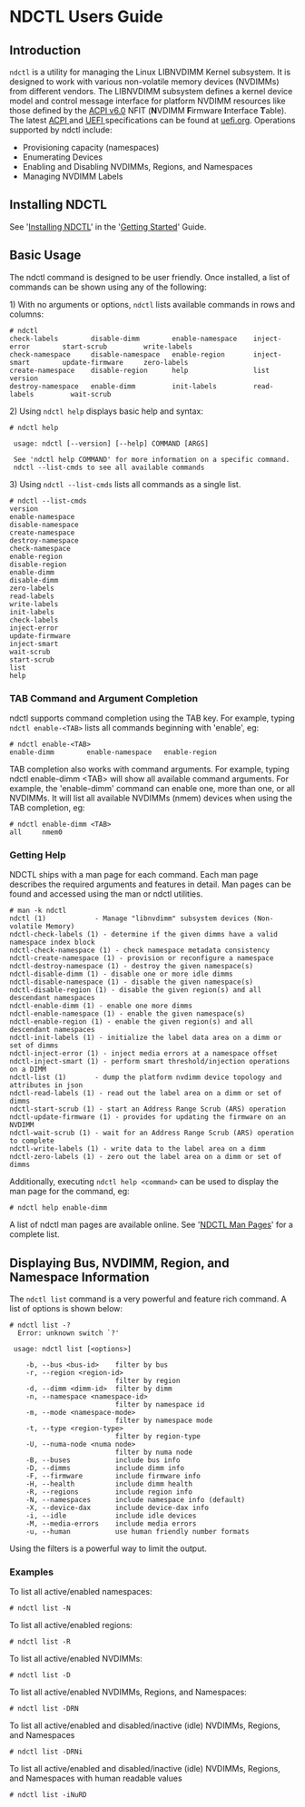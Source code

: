 # NDCTL Users Guide

## Introduction

`ndctl` is a utility for managing the Linux LIBNVDIMM Kernel subsystem.  It is designed to work with various non-volatile memory devices \(NVDIMMs\) from different vendors. The LIBNVDIMM subsystem defines a kernel device model and control message interface for platform NVDIMM resources like those defined by the [ACPI v6.0](http://www.uefi.org/sites/default/files/resources/ACPI_6_0_Errata_A.PDF) NFIT \(**N**VDIMM **F**irmware **I**nterface **T**able\). The latest [ACPI ](http://www.uefi.org/specifications)and [UEFI ](http://www.uefi.org/specifications)specifications can be found at [uefi.org](http://www.uefi.org).  Operations supported by ndctl include:

* Provisioning capacity \(namespaces\)
* Enumerating Devices
* Enabling and Disabling NVDIMMs, Regions, and Namespaces
* Managing NVDIMM Labels

## Installing NDCTL

See '[Installing NDCTL](../getting-started-guide/installing-ndctl.md)' in the '[Getting Started](../getting-started-guide/)' Guide.

## Basic Usage

The ndctl command is designed to be user friendly.  Once installed, a list of commands can be shown using any of the following:

1\) With no arguments or options, `ndctl` lists available commands in rows and columns:

```text
# ndctl
check-labels        disable-dimm        enable-namespace    inject-error        start-scrub         write-labels
check-namespace     disable-namespace   enable-region       inject-smart        update-firmware     zero-labels
create-namespace    disable-region      help                list                version
destroy-namespace   enable-dimm         init-labels         read-labels         wait-scrub

```

2\) Using `ndctl help` displays basic help and syntax:

```text
# ndctl help

 usage: ndctl [--version] [--help] COMMAND [ARGS]

 See 'ndctl help COMMAND' for more information on a specific command.
 ndctl --list-cmds to see all available commands

```

3\) Using `ndctl --list-cmds` lists all commands as a single list.

```text
# ndctl --list-cmds
version
enable-namespace
disable-namespace
create-namespace
destroy-namespace
check-namespace
enable-region
disable-region
enable-dimm
disable-dimm
zero-labels
read-labels
write-labels
init-labels
check-labels
inject-error
update-firmware
inject-smart
wait-scrub
start-scrub
list
help
```

### TAB Command and Argument Completion

ndctl supports command completion using the TAB key.  For example, typing `ndctl enable-<TAB>` lists all commands beginning with 'enable', eg:

```text
# ndctl enable-<TAB>
enable-dimm        enable-namespace   enable-region
```

TAB completion also works with command arguments.  For example, typing ndctl enable-dimm &lt;TAB&gt; will show all available command arguments.  For example, the 'enable-dimm' command can enable one, more than one, or all NVDIMMs.   It will list all available NVDIMMs \(nmem\) devices when using the TAB completion, eg:

```text
# ndctl enable-dimm <TAB>
all     nmem0
```

### Getting Help

NDCTL ships with a man page for each command.  Each man page describes the required arguments and features in detail.  Man pages can be found and accessed using the man or ndctl utilities.

```text
# man -k ndctl
ndctl (1)            - Manage "libnvdimm" subsystem devices (Non-volatile Memory)
ndctl-check-labels (1) - determine if the given dimms have a valid namespace index block
ndctl-check-namespace (1) - check namespace metadata consistency
ndctl-create-namespace (1) - provision or reconfigure a namespace
ndctl-destroy-namespace (1) - destroy the given namespace(s)
ndctl-disable-dimm (1) - disable one or more idle dimms
ndctl-disable-namespace (1) - disable the given namespace(s)
ndctl-disable-region (1) - disable the given region(s) and all descendant namespaces
ndctl-enable-dimm (1) - enable one more dimms
ndctl-enable-namespace (1) - enable the given namespace(s)
ndctl-enable-region (1) - enable the given region(s) and all descendant namespaces
ndctl-init-labels (1) - initialize the label data area on a dimm or set of dimms
ndctl-inject-error (1) - inject media errors at a namespace offset
ndctl-inject-smart (1) - perform smart threshold/injection operations on a DIMM
ndctl-list (1)       - dump the platform nvdimm device topology and attributes in json
ndctl-read-labels (1) - read out the label area on a dimm or set of dimms
ndctl-start-scrub (1) - start an Address Range Scrub (ARS) operation
ndctl-update-firmware (1) - provides for updating the firmware on an NVDIMM
ndctl-wait-scrub (1) - wait for an Address Range Scrub (ARS) operation to complete
ndctl-write-labels (1) - write data to the label area on a dimm
ndctl-zero-labels (1) - zero out the label area on a dimm or set of dimms
```

Additionally, executing `ndctl help <command>` can be used to display the man page for the command, eg:

```text
# ndctl help enable-dimm
```

A list of ndctl man pages are available online.  See '[NDCTL Man Pages](man-pages.md)' for a complete list.

## Displaying Bus, NVDIMM, Region, and Namespace Information

The `ndctl list` command is a very powerful and feature rich command.  A list of options is shown below:

```text
# ndctl list -?
  Error: unknown switch `?'

 usage: ndctl list [<options>]

    -b, --bus <bus-id>    filter by bus
    -r, --region <region-id>
                          filter by region
    -d, --dimm <dimm-id>  filter by dimm
    -n, --namespace <namespace-id>
                          filter by namespace id
    -m, --mode <namespace-mode>
                          filter by namespace mode
    -t, --type <region-type>
                          filter by region-type
    -U, --numa-node <numa node>
                          filter by numa node
    -B, --buses           include bus info
    -D, --dimms           include dimm info
    -F, --firmware        include firmware info
    -H, --health          include dimm health
    -R, --regions         include region info
    -N, --namespaces      include namespace info (default)
    -X, --device-dax      include device-dax info
    -i, --idle            include idle devices
    -M, --media-errors    include media errors
    -u, --human           use human friendly number formats

```

Using the filters is a powerful way to limit the output.

### Examples

To list all active/enabled namespaces:

```text
# ndctl list -N
```

To list all active/enabled regions:

```text
# ndctl list -R
```

To list all active/enabled NVDIMMs:

```text
# ndctl list -D
```

To list all active/enabled NVDIMMs, Regions, and Namespaces:

```text
# ndctl list -DRN
```

To list all active/enabled and disabled/inactive \(idle\) NVDIMMs, Regions, and Namespaces

```text
# ndctl list -DRNi
```

To list all active/enabled and disabled/inactive \(idle\) NVDIMMs, Regions, and Namespaces with human readable values

```text
# ndctl list -iNuRD
```



